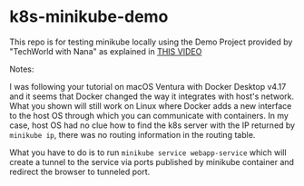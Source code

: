 # k8s-minikube-demo

This repo is for testing minikube locally using the Demo Project provided by "TechWorld with Nana" as explained in [THIS VIDEO](https://www.youtube.com/watch?v=s_o8dwzRlu4&ab_channel=TechWorldwithNana)

Notes: 

I was following your tutorial on macOS Ventura with Docker Desktop v4.17 and it seems that Docker changed the way it integrates with host's network. What you shown will still work on Linux where Docker adds a new interface to the host OS through which you can communicate with containers. In my case, host OS had no clue how to find the k8s server with the IP returned by `minikube ip`, there was no routing information in the routing table.

What you have to do is to run `minikube service webapp-service` which will create a tunnel to the service via ports published by minikube container and redirect the browser to tunneled port.